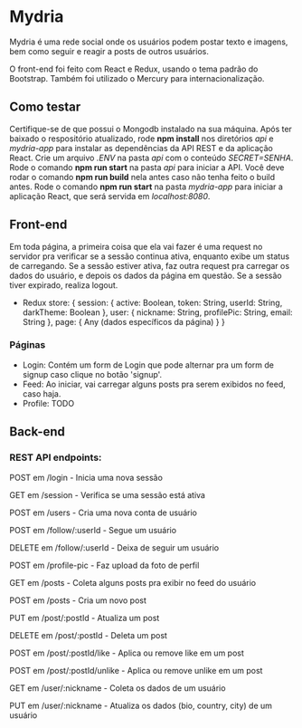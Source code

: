 # Mydria

Mydria é uma rede social onde os usuários podem postar texto e imagens,
bem como seguir e reagir a posts de outros usuários.

O front-end foi feito com React e Redux, usando o tema padrão do Bootstrap.
Também foi utilizado o Mercury para internacionalização.

## Como testar

Certifique-se de que possui o Mongodb instalado na sua máquina.
Após ter baixado o respositório atualizado, rode **npm install** nos diretórios *api* e *mydria-app* para instalar as dependências da API REST e da aplicação React.
Crie um arquivo *.ENV* na pasta *api* com o conteúdo *SECRET=SENHA*.
Rode o comando **npm run start** na pasta *api* para iniciar a API. Você deve rodar o comando **npm run build** nela antes caso não tenha feito o build antes.
Rode o comando **npm run start** na pasta *mydria-app* para iniciar a aplicação React, que será servida em *localhost:8080*.

## Front-end

Em toda página, a primeira coisa que ela vai fazer é uma request no servidor pra verificar se a sessão continua ativa, enquanto exibe um status de carregando. Se a sessão estiver ativa, faz outra request pra carregar os dados do usuário, e depois os dados da página em questão. Se a sessão tiver expirado, realiza logout.

- Redux store: 
{
  session: {
    active: Boolean,
    token: String,
    userId: String,
    darkTheme: Boolean
  },
  user: {
    nickname: String,
    profilePic: String,
    email: String
  },
  page: {
    Any (dados específicos da página)
  }
}

### Páginas 

- Login: Contém um form de Login que pode alternar pra um form de signup caso clique no botão 'signup'.
- Feed: Ao iniciar, vai carregar alguns posts pra serem exibidos no feed, caso haja.
- Profile: TODO

## Back-end

### REST API endpoints:

POST em /login - Inicia uma nova sessão

GET em /session - Verifica se uma sessão está ativa

POST em /users - Cria uma nova conta de usuário

POST em /follow/:userId - Segue um usuário

DELETE em /follow/:userId - Deixa de seguir um usuário

POST em /profile-pic - Faz upload da foto de perfil

GET em /posts - Coleta alguns posts pra exibir no feed do usuário

POST em /posts - Cria um novo post

PUT em /post/:postId - Atualiza um post

DELETE em /post/:postId - Deleta um post

POST em /post/:postId/like - Aplica ou remove like em um post

POST em /post/:postId/unlike - Aplica ou remove unlike em um post

GET em /user/:nickname - Coleta os dados de um usuário

PUT em /user/:nickname - Atualiza os dados (bio, country, city) de um usuário